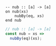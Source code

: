```applescript
-- nub :: [a] -> [a]
on nub(xs)
    nubBy(eq, xs)
end nub
```


```javascript
// nub :: [a] -> [a]
const nub = xs =>
  nubBy(eq)(xs);
```